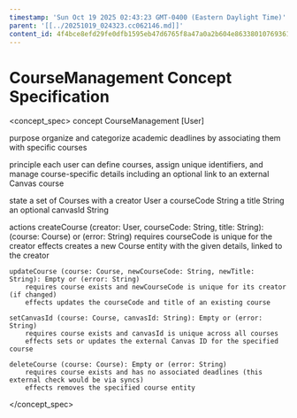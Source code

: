 ```yaml
---
timestamp: 'Sun Oct 19 2025 02:43:23 GMT-0400 (Eastern Daylight Time)'
parent: '[[../20251019_024323.cc062146.md]]'
content_id: 4f4bce8efd29fe0dfb1595eb47d6765f8a47a0a2b604e863380107693618c054
---
```


# CourseManagement Concept Specification

\<concept\_spec>
concept CourseManagement \[User]

purpose
organize and categorize academic deadlines by associating them with specific courses

principle
each user can define courses, assign unique identifiers, and manage course-specific details including an optional link to an external Canvas course

state
a set of Courses with
a creator User
a courseCode String
a title String
an optional canvasId String

actions
createCourse (creator: User, courseCode: String, title: String): (course: Course) or (error: String)
requires courseCode is unique for the creator
effects creates a new Course entity with the given details, linked to the creator

```
updateCourse (course: Course, newCourseCode: String, newTitle: String): Empty or (error: String)
    requires course exists and newCourseCode is unique for its creator (if changed)
    effects updates the courseCode and title of an existing course

setCanvasId (course: Course, canvasId: String): Empty or (error: String)
    requires course exists and canvasId is unique across all courses
    effects sets or updates the external Canvas ID for the specified course

deleteCourse (course: Course): Empty or (error: String)
    requires course exists and has no associated deadlines (this external check would be via syncs)
    effects removes the specified course entity
```

\</concept\_spec>
